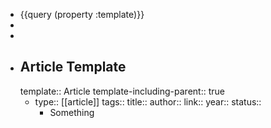 - {{query (property :template)}}
-
-
- ## Article Template
  template:: Article
  template-including-parent:: true
	- type:: [[article]]
	  tags:: 
	  title:: 
	  author:: 
	  link:: 
	  year:: 
	  status::
		- Something